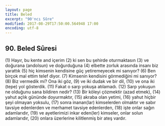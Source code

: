 ```yaml
---
layout: page
title: Beled
excerpt: "90'ncı Sûre"
modified: 2017-08-29T17:50:00.564948 17:00
encoding: utf-8
---
```


## 90. Beled Sûresi

(1) Hayır, bu kente and içerim 
(2) ki sen bu şehirde oturmaktasın
(3) ve doğurana (andolsun) ve doğurduğuna
(4) elbette zorluk arasında insanı biz yarattık
(5) hiç kimsenin kendisine güç yetiremeyecek mi sanıyor?
(6) Ben birçok mal ettim telef diyor.
(7) Kimsenin kendisini görmediğini mi sanıyor?
(8) Biz vermedik mi? Ona iki göz,
(9) ve iki dudak ve bir dil,
(10) ve ona iki (tepe) yol gösterdik.
(11) Fakat o sarp yokuşa atılamadı.
(12) Sarp yokuşun ne olduğunu sana bildiren nedir? 
(13) Bir köleyi çözmektir (azad etmek),
(14) yahut açlık gününde doyurmaktır,
(15) akraba olan yetimi,
(16) yahut hiçbir şeyi olmayan yoksulu,
(17) sonra inanan(lar) kimselerden olmaktır ve sabır tavsiye edenlerden ve merhamet tavsiye edenlerden, 
(18) işte onlar sağın adamlarıdır,
(19) ve ayetlerimizi inkar eden(ler) kimseler, onlar solun adamlarıdır,
(20) onlara üzerlerine kilitlenmiş bir ateş vardır. 
